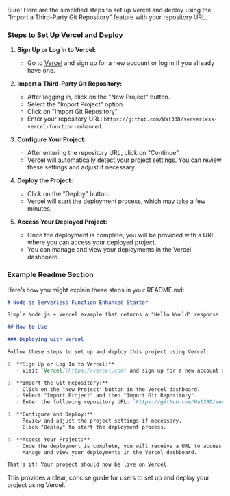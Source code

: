 Sure! Here are the simplified steps to set up Vercel and deploy using the "Import a Third-Party Git Repository" feature with your repository URL.

### Steps to Set Up Vercel and Deploy

1. **Sign Up or Log In to Vercel:**
   - Go to [Vercel](https://vercel.com) and sign up for a new account or log in if you already have one.

2. **Import a Third-Party Git Repository:**
   - After logging in, click on the "New Project" button.
   - Select the "Import Project" option.
   - Click on "Import Git Repository".
   - Enter your repository URL: `https://github.com/Wal33D/serverless-vercel-function-enhanced`.

3. **Configure Your Project:**
   - After entering the repository URL, click on "Continue".
   - Vercel will automatically detect your project settings. You can review these settings and adjust if necessary.

4. **Deploy the Project:**
   - Click on the "Deploy" button.
   - Vercel will start the deployment process, which may take a few minutes.

5. **Access Your Deployed Project:**
   - Once the deployment is complete, you will be provided with a URL where you can access your deployed project.
   - You can manage and view your deployments in the Vercel dashboard.

### Example Readme Section

Here’s how you might explain these steps in your README.md:

```markdown
# Node.js Serverless Function Enhanced Starter

Simple Node.js + Vercel example that returns a "Hello World" response.

## How to Use

### Deploying with Vercel

Follow these steps to set up and deploy this project using Vercel:

1. **Sign Up or Log In to Vercel:**
   - Visit [Vercel](https://vercel.com) and sign up for a new account or log in if you already have one.

2. **Import the Git Repository:**
   - Click on the "New Project" button in the Vercel dashboard.
   - Select "Import Project" and then "Import Git Repository".
   - Enter the following repository URL: `https://github.com/Wal33D/serverless-vercel-function-enhanced`.

3. **Configure and Deploy:**
   - Review and adjust the project settings if necessary.
   - Click "Deploy" to start the deployment process.

4. **Access Your Project:**
   - Once the deployment is complete, you will receive a URL to access your live project.
   - Manage and view your deployments in the Vercel dashboard.

That's it! Your project should now be live on Vercel.
```

This provides a clear, concise guide for users to set up and deploy your project using Vercel.
